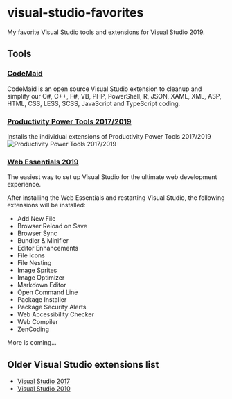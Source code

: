 # visual-studio-favorites

My favorite Visual Studio tools and extensions for Visual Studio 2019.

## Tools

### [CodeMaid](https://marketplace.visualstudio.com/items?itemName=SteveCadwallader.CodeMaid)
CodeMaid is an open source Visual Studio extension to cleanup and simplify our C#, C++, F#, VB, PHP, PowerShell, R, JSON, XAML, XML, ASP, HTML, CSS, LESS, SCSS, JavaScript and TypeScript coding.

### [Productivity Power Tools 2017/2019](https://marketplace.visualstudio.com/items?itemName=VisualStudioPlatformTeam.ProductivityPowerPack2017)
Installs the individual extensions of Productivity Power Tools 2017/2019
![Productivity Power Tools 2017/2019](https://visualstudioplatformteam.gallerycdn.vsassets.io/extensions/visualstudioplatformteam/productivitypowerpack2017/16.0/1543238163603/250957/1/PPT-Installer.PNG)

### [Web Essentials 2019](https://marketplace.visualstudio.com/items?itemName=MadsKristensen.WebEssentials2019)
The easiest way to set up Visual Studio for the ultimate web development experience.

After installing the Web Essentials and restarting Visual Studio, the following extensions will be installed:

- Add New File
- Browser Reload on Save
- Browser Sync
- Bundler & Minifier
- Editor Enhancements
- File Icons
- File Nesting
- Image Sprites
- Image Optimizer
- Markdown Editor
- Open Command Line
- Package Installer
- Package Security Alerts
- Web Accessibility Checker
- Web Compiler
- ZenCoding

More is coming...

## Older Visual Studio extensions list

- [Visual Studio 2017](VS2017.md)
- [Visual Studio 2010](VS2010.md)
